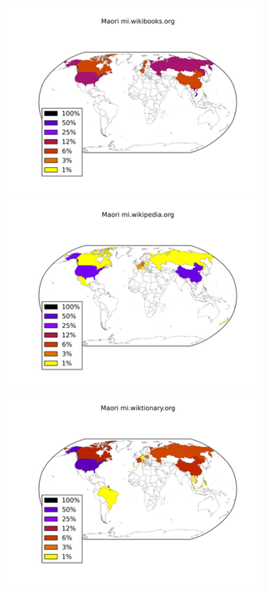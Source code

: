 ![](images/Maori-mi.wikibooks.org.png)
![](images/Maori-mi.wikipedia.org.png)
![](images/Maori-mi.wiktionary.org.png)
